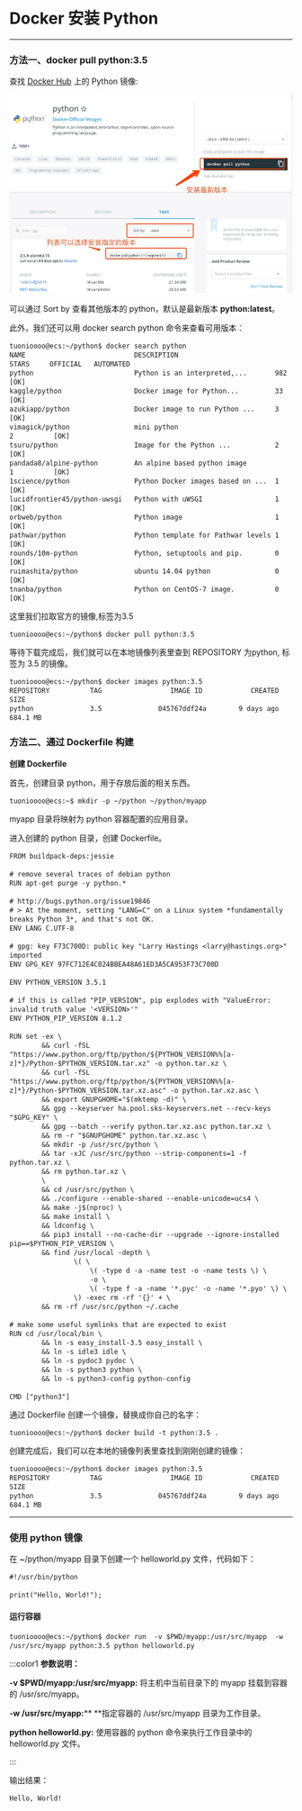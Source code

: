 # Docker 安装 Python

---

### 方法一、docker pull python:3.5
查找 [Docker Hub](https://hub.docker.com/_/python?tab=tags) 上的 Python 镜像:

![](../assets/install/python1.png)

可以通过 Sort by 查看其他版本的 python，默认是最新版本 **python:latest**。

此外，我们还可以用 docker search python 命令来查看可用版本：

```shell
tuonioooo@ecs:~/python$ docker search python
NAME                           DESCRIPTION                        STARS     OFFICIAL   AUTOMATED
python                         Python is an interpreted,...       982       [OK]       
kaggle/python                  Docker image for Python...         33                   [OK]
azukiapp/python                Docker image to run Python ...     3                    [OK]
vimagick/python                mini python                                  2          [OK]
tsuru/python                   Image for the Python ...           2                    [OK]
pandada8/alpine-python         An alpine based python image                 1          [OK]
1science/python                Python Docker images based on ...  1                    [OK]
lucidfrontier45/python-uwsgi   Python with uWSGI                  1                    [OK]
orbweb/python                  Python image                       1                    [OK]
pathwar/python                 Python template for Pathwar levels 1                    [OK]
rounds/10m-python              Python, setuptools and pip.        0                    [OK]
ruimashita/python              ubuntu 14.04 python                0                    [OK]
tnanba/python                  Python on CentOS-7 image.          0                    [OK]
```

这里我们拉取官方的镜像,标签为3.5

```shell
tuonioooo@ecs:~/python$ docker pull python:3.5
```

等待下载完成后，我们就可以在本地镜像列表里查到 REPOSITORY 为python, 标签为 3.5 的镜像。

```shell
tuonioooo@ecs:~/python$ docker images python:3.5 
REPOSITORY          TAG                 IMAGE ID            CREATED             SIZE
python              3.5              045767ddf24a        9 days ago          684.1 MB
```

### 方法二、通过 Dockerfile 构建
**创建 Dockerfile**

首先，创建目录 python，用于存放后面的相关东西。

```shell
tuonioooo@ecs:~$ mkdir -p ~/python ~/python/myapp
```

myapp 目录将映射为 python 容器配置的应用目录。

进入创建的 python 目录，创建 Dockerfile。

```shell
FROM buildpack-deps:jessie

# remove several traces of debian python
RUN apt-get purge -y python.*

# http://bugs.python.org/issue19846
# > At the moment, setting "LANG=C" on a Linux system *fundamentally breaks Python 3*, and that's not OK.
ENV LANG C.UTF-8

# gpg: key F73C700D: public key "Larry Hastings <larry@hastings.org>" imported
ENV GPG_KEY 97FC712E4C024BBEA48A61ED3A5CA953F73C700D

ENV PYTHON_VERSION 3.5.1

# if this is called "PIP_VERSION", pip explodes with "ValueError: invalid truth value '<VERSION>'"
ENV PYTHON_PIP_VERSION 8.1.2

RUN set -ex \
        && curl -fSL "https://www.python.org/ftp/python/${PYTHON_VERSION%%[a-z]*}/Python-$PYTHON_VERSION.tar.xz" -o python.tar.xz \
        && curl -fSL "https://www.python.org/ftp/python/${PYTHON_VERSION%%[a-z]*}/Python-$PYTHON_VERSION.tar.xz.asc" -o python.tar.xz.asc \
        && export GNUPGHOME="$(mktemp -d)" \
        && gpg --keyserver ha.pool.sks-keyservers.net --recv-keys "$GPG_KEY" \
        && gpg --batch --verify python.tar.xz.asc python.tar.xz \
        && rm -r "$GNUPGHOME" python.tar.xz.asc \
        && mkdir -p /usr/src/python \
        && tar -xJC /usr/src/python --strip-components=1 -f python.tar.xz \
        && rm python.tar.xz \
        \
        && cd /usr/src/python \
        && ./configure --enable-shared --enable-unicode=ucs4 \
        && make -j$(nproc) \
        && make install \
        && ldconfig \
        && pip3 install --no-cache-dir --upgrade --ignore-installed pip==$PYTHON_PIP_VERSION \
        && find /usr/local -depth \
                \( \
                    \( -type d -a -name test -o -name tests \) \
                    -o \
                    \( -type f -a -name '*.pyc' -o -name '*.pyo' \) \
                \) -exec rm -rf '{}' + \
        && rm -rf /usr/src/python ~/.cache

# make some useful symlinks that are expected to exist
RUN cd /usr/local/bin \
        && ln -s easy_install-3.5 easy_install \
        && ln -s idle3 idle \
        && ln -s pydoc3 pydoc \
        && ln -s python3 python \
        && ln -s python3-config python-config

CMD ["python3"]
```

通过 Dockerfile 创建一个镜像，替换成你自己的名字：

```shell
tuonioooo@ecs:~/python$ docker build -t python:3.5 .
```

创建完成后，我们可以在本地的镜像列表里查找到刚刚创建的镜像：

```shell
tuonioooo@ecs:~/python$ docker images python:3.5 
REPOSITORY          TAG                 IMAGE ID            CREATED             SIZE
python              3.5              045767ddf24a        9 days ago          684.1 MB
```

---

### 使用 python 镜像
在 ~/python/myapp 目录下创建一个 helloworld.py 文件，代码如下：

```shell
#!/usr/bin/python

print("Hello, World!");
```

#### 运行容器
```shell
tuonioooo@ecs:~/python$ docker run  -v $PWD/myapp:/usr/src/myapp  -w /usr/src/myapp python:3.5 python helloworld.py
```

:::color1
**参数说明：**

**-v $PWD/myapp:/usr/src/myapp:** 将主机中当前目录下的 myapp 挂载到容器的 /usr/src/myapp。

**-w /usr/src/myapp:**** **指定容器的 /usr/src/myapp 目录为工作目录。

**python helloworld.py:** 使用容器的 python 命令来执行工作目录中的 helloworld.py 文件。

:::

输出结果：

```shell
Hello, World!
```

